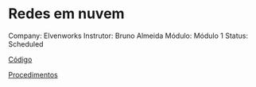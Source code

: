 # Redes em nuvem

Company: Elvenworks
Instrutor: Bruno Almeida
Módulo: Módulo 1
Status: Scheduled

[Código](Redes%20em%20nuvem%20984b6f52afb348fcaa739f86a6e02cba/Co%CC%81digo%2069fbe6fa56e04194a3abc2a8c63940ab.md)

[Procedimentos](Redes%20em%20nuvem%20984b6f52afb348fcaa739f86a6e02cba/Procedimentos%2073fe8cb20bf0480f99d4cc5d728acf14.md)